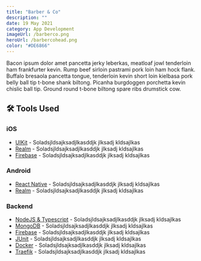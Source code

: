 ```yaml
---
title: "Barber & Co"
description: ""
date: 19 May 2021
category: App Development
imageUrl: /barberco.png
heroUrl: /barbercohead.png
color: "#DE6866"
---
```


Bacon ipsum dolor amet pancetta jerky leberkas, meatloaf jowl tenderloin ham frankfurter kevin. Rump beef sirloin pastrami pork loin ham hock flank. Buffalo bresaola pancetta tongue, tenderloin kevin short loin kielbasa pork belly ball tip t-bone shank biltong. Picanha burgdoggen porchetta kevin chislic ball tip. Ground round t-bone biltong spare ribs drumstick cow.

## 🛠 Tools Used

### iOS
- [UIKit](https://www.npmjs.com/package/realm) - Soladsjldsajksadjlkasddjk jlksadj kldsajlkas 
- [Realm](https://www.npmjs.com/package/realm) - Soladsjldsajksadjlkasddjk jlksadj kldsajlkas 
- [Firebase](https://www.npmjs.com/package/realm) - Soladsjldsajksadjlkasddjk jlksadj kldsajlkas 

### Android
- [React Native](https://www.npmjs.com/package/realm) - Soladsjldsajksadjlkasddjk jlksadj kldsajlkas 
- [Realm](https://www.npmjs.com/package/realm) - Soladsjldsajksadjlkasddjk jlksadj kldsajlkas 

### Backend
- [NodeJS & Typescript](https://www.npmjs.com/package/realm) - Soladsjldsajksadjlkasddjk jlksadj kldsajlkas 
- [MongoDB](https://www.npmjs.com/package/realm) - Soladsjldsajksadjlkasddjk jlksadj kldsajlkas 
- [Firebase](https://www.npmjs.com/package/realm) - Soladsjldsajksadjlkasddjk jlksadj kldsajlkas 
- [JUnit](https://www.npmjs.com/package/realm) - Soladsjldsajksadjlkasddjk jlksadj kldsajlkas 
- [Docker](https://www.npmjs.com/package/realm) - Soladsjldsajksadjlkasddjk jlksadj kldsajlkas 
- [Traefik](https://www.npmjs.com/package/realm) - Soladsjldsajksadjlkasddjk jlksadj kldsajlkas 

